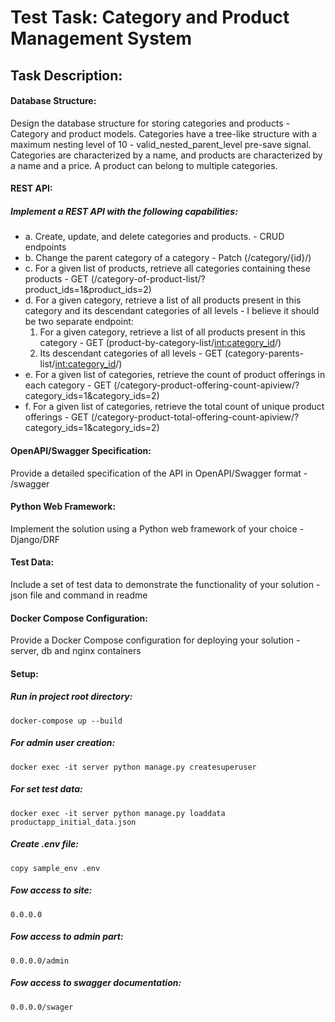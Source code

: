 # Test Task: Category and Product Management System

## Task Description:

####  Database Structure:
Design the database structure for storing categories and products - Category and product models.
Categories have a tree-like structure with a maximum nesting level of 10 - valid_nested_parent_level 
pre-save signal.
Categories are characterized by a name, and products are characterized by a name and a price.
A product can belong to multiple categories.
#### REST API:
##### Implement a REST API with the following capabilities:
- a. Create, update, and delete categories and products. - CRUD endpoints
- b. Change the parent category of a category -
	Patch (/category/{id}/)
- c. For a given list of products, retrieve all categories containing these products -
	GET (/category-of-product-list/?product_ids=1&product_ids=2)
- d. For a given category, retrieve a list of all products present in this category and its descendant categories of all levels -
	I believe it should be two separate endpoint:
	1. For a given category, retrieve a list of all products present in this category -
		GET (product-by-category-list/<int:category_id>/)
	2. Its descendant categories of all levels -
		GET (category-parents-list/<int:category_id>/)
- e. For a given list of categories, retrieve the count of product offerings in each category -
	GET (/category-product-offering-count-apiview/?category_ids=1&category_ids=2)
- f. For a given list of categories, retrieve the total count of unique product offerings -
	GET (/category-product-total-offering-count-apiview/?category_ids=1&category_ids=2)
#### OpenAPI/Swagger Specification:
Provide a detailed specification of the API in OpenAPI/Swagger format - /swagger

#### Python Web Framework:
Implement the solution using a Python web framework of your choice - Django/DRF

#### Test Data:
Include a set of test data to demonstrate the functionality of your solution - json file and command in readme
#### Docker Compose Configuration:
Provide a Docker Compose configuration for deploying your solution - server, db and nginx containers


#### Setup:
##### Run in project root directory:
	docker-compose up --build

##### For admin user creation:
	docker exec -it server python manage.py createsuperuser

##### For set test data:
	docker exec -it server python manage.py loaddata productapp_initial_data.json

##### Create .env file:
	copy sample_env .env

##### Fow access to site:
	0.0.0.0

##### Fow access to admin part:
	0.0.0.0/admin

##### Fow access to swagger documentation:
	0.0.0.0/swager
